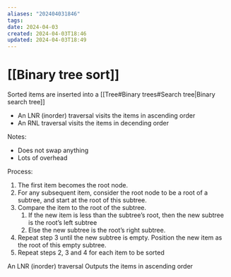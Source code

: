 ```yaml
---
aliases: "202404031846"
tags: 
date: 2024-04-03
created: 2024-04-03T18:46
updated: 2024-04-03T18:49
---
```

# [[Binary tree sort]]
Sorted items are inserted into a [[Tree#Binary trees#Search tree|Binary search tree]]
- An LNR (inorder) traversal visits the items in ascending order
- An RNL traversal visits the items in decending order

Notes:
- Does not swap anything
- Lots of overhead

Process:
1. The first item becomes the root node.
2. For any subsequent item, consider the root node to be a root of a subtree, and start at the root of this subtree.
3. Compare the item to the root of the subtree.
	1. If the new item is less than the subtree’s root, then	  the new subtree is the root’s left subtree
	2. Else the new subtree is the root’s right subtree.
4. Repeat step 3 until the new subtree is empty. Position the new item as the root of this empty subtree.
5. Repeat steps 2, 3 and 4 for each item to be sorted

An LNR (inorder) traversal Outputs the items in ascending order
